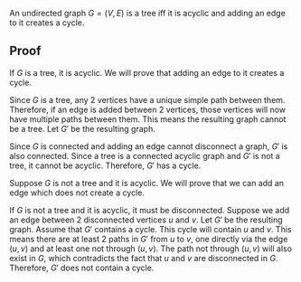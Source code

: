 An undirected graph $G = (V, E)$ is a tree iff it is acyclic and adding an edge to it creates a cycle.

## Proof

If $G$ is a tree, it is acyclic. We will prove that adding an edge to it creates a cycle.

Since $G$ is a tree, any 2 vertices have a unique simple path between them.
Therefore, if an edge is added between 2 vertices, those vertices will now have multiple paths between them.
This means the resulting graph cannot be a tree.
Let $G'$ be the resulting graph.

Since $G$ is connected and adding an edge cannot disconnect a graph,
$G'$ is also connected. Since a tree is a connected acyclic graph
and $G'$ is not a tree, it cannot be acyclic.
Therefore, $G'$ has a cycle.

Suppose $G$ is not a tree and it is acyclic.
We will prove that we can add an edge which does not create a cycle.

If $G$ is not a tree and it is acyclic, it must be disconnected.
Suppose we add an edge between 2 disconnected vertices $u$ and $v$.
Let $G'$ be the resulting graph. Assume that $G'$ contains a cycle.
This cycle will contain $u$ and $v$.
This means there are at least 2 paths in $G'$ from $u$ to $v$,
one directly via the edge $(u, v)$ and at least one not through $(u, v)$.
The path not through $(u, v)$ will also exist in $G$,
which contradicts the fact that $u$ and $v$ are disconnected in $G$.
Therefore, $G'$ does not contain a cycle.
